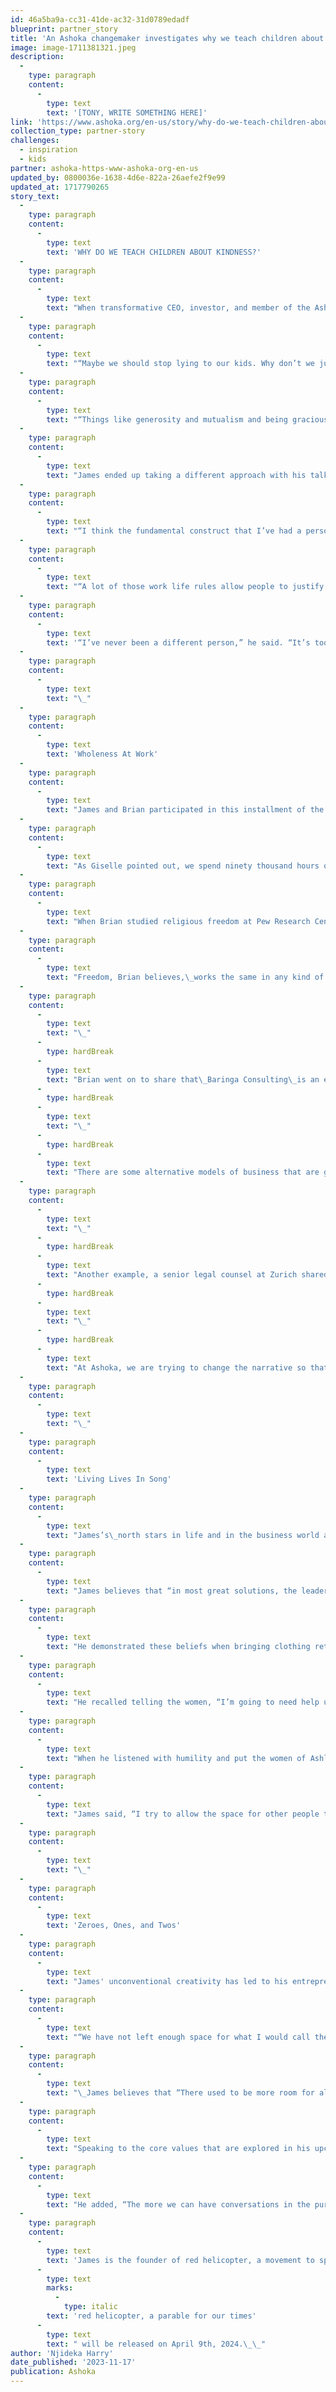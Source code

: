 ```yaml
---
id: 46a5ba9a-cc31-41de-ac32-31d0789edadf
blueprint: partner_story
title: 'An Ashoka changemaker investigates why we teach children about kindness.'
image: image-1711381321.jpeg
description:
  -
    type: paragraph
    content:
      -
        type: text
        text: '[TONY, WRITE SOMETHING HERE]'
link: 'https://www.ashoka.org/en-us/story/why-do-we-teach-children-about-kindness'
collection_type: partner-story
challenges:
  - inspiration
  - kids
partner: ashoka-https-www-ashoka-org-en-us
updated_by: 0800036e-1638-4d6e-822a-26aefe2f9e99
updated_at: 1717790265
story_text:
  -
    type: paragraph
    content:
      -
        type: text
        text: 'WHY DO WE TEACH CHILDREN ABOUT KINDNESS?'
  -
    type: paragraph
    content:
      -
        type: text
        text: "When transformative CEO, investor, and member of the Ashoka Entrepreneur-to-Entrepreneur (E2) Network James Rhee started writing his popular TED talk, he considered opening with questions about what we teach our children.\_\_"
  -
    type: paragraph
    content:
      -
        type: text
        text: "“Maybe we should stop lying to our kids. Why don’t we just rewrite a lot of the early childhood books and tell people and kids how it really is at work?” he said.\_\_"
  -
    type: paragraph
    content:
      -
        type: text
        text: "“Things like generosity and mutualism and being gracious—why are we telling them about these things when we’re clearly teaching them something very different not just in most workplaces but also in the business world?”\_"
  -
    type: paragraph
    content:
      -
        type: text
        text: "James ended up taking a different approach with his talk but came back to this topic on a recent webinar with Ashoka’s Spiritual Changemakers team, moderated by Giselle Kuri, where he was joined by Brian Grim of Freedom of Religion in Business Foundation.\_\_"
  -
    type: paragraph
    content:
      -
        type: text
        text: "“I think the fundamental construct that I’ve had a personal challenge understanding is that there are different accepted norms of behavior in different parts of one’s life. You live at home, you live a certain way. You go to work, there’s a different set of rules,” he said.\_"
  -
    type: paragraph
    content:
      -
        type: text
        text: "“A lot of those work life rules allow people to justify certain types of behaviors, legally and economically, that you probably wouldn’t feel proud about getting away with at home or in your social circles.”\_"
  -
    type: paragraph
    content:
      -
        type: text
        text: '“I’ve never been a different person,” he said. “It’s too tiring.”'
  -
    type: paragraph
    content:
      -
        type: text
        text: "\_"
  -
    type: paragraph
    content:
      -
        type: text
        text: 'Wholeness At Work'
  -
    type: paragraph
    content:
      -
        type: text
        text: "James and Brian participated in this installment of the ALIVE! Spiritual Changemakers roundtable to discuss the business case for creating workplaces that value wholeness, kindness, and inclusivity. \_"
  -
    type: paragraph
    content:
      -
        type: text
        text: "As Giselle pointed out, we spend ninety thousand hours of our lives, or the equivalent of thirteen full years at work. James questioned the value of having separate selves in work and life and Brian agreed. \_"
  -
    type: paragraph
    content:
      -
        type: text
        text: "When Brian studied religious freedom at Pew Research Center, he found that restrictions on freedom dampen economic growth. When he first implemented research on Employee Resource Groups, which are\_applicable to religious groups as well as groups like LGBTQ+ employees, he found that\_a culture of people bringing their whole selves to work allowed people to build stronger teams and understand each other better.\_"
  -
    type: paragraph
    content:
      -
        type: text
        text: "Freedom, Brian believes,\_works the same in any kind of system. When people feel valued and important, that often results in profitability as well as fulfillment. “If you don’t have goodwill, you can’t do business because businesses are built on trust,” he says. \_"
  -
    type: paragraph
    content:
      -
        type: text
        text: "\_"
      -
        type: hardBreak
      -
        type: text
        text: "Brian went on to share that\_Baringa Consulting\_is an example of a benefit corporation company that has redefined what the purpose of business is, by putting people first. They have a whole method of the\_Economics of Kindness\_and every one of their consultants is talking about why kindness is important in a company.\_\_"
      -
        type: hardBreak
      -
        type: text
        text: "\_"
      -
        type: hardBreak
      -
        type: text
        text: "There are some alternative models of business that are growing. Brian’s Religious Freedom and Business Organization has developed a\_Corporate Religious Equity, Diversity and Inclusion Index that measures how religiously inclusive a company is. Intel was #1 this year.\_ One of the stories a Muslim employee shared was how the company enabled him to bring “his whole soul” to work and\_be more honest about how faith motivates his work. \_"
  -
    type: paragraph
    content:
      -
        type: text
        text: "\_"
      -
        type: hardBreak
      -
        type: text
        text: "Another example, a senior legal counsel at Zurich shared how she got promoted often and eventually became a VP. Each promotion for her was a celebration of another milestone for women. For her, what really made her show up at work was her faith. When the company recognized that, it seemed like a whole new world of opportunities opened up for her.\_\_"
      -
        type: hardBreak
      -
        type: text
        text: "\_"
      -
        type: hardBreak
      -
        type: text
        text: "At Ashoka, we are trying to change the narrative so that society sees people as whole people, including their spiritual dimension—because we realize that doing so unleashes their fullest power as changemakers when they’re not holding back a part of themselves. \_"
  -
    type: paragraph
    content:
      -
        type: text
        text: "\_"
  -
    type: paragraph
    content:
      -
        type: text
        text: 'Living Lives In Song'
  -
    type: paragraph
    content:
      -
        type: text
        text: "James’s\_north stars in life and in the business world are kindness, math, and music. Kindness, he says, is much different than niceness. It's grounded in giving people agency.\_\_"
  -
    type: paragraph
    content:
      -
        type: text
        text: "James believes that “in most great solutions, the leader is a facilitator and everyone has to accept agency.” Rather than imposing one’s voice, he argues that “wiser people are generally quieter” and lead with humility.\_\_"
  -
    type: paragraph
    content:
      -
        type: text
        text: "He demonstrated these beliefs when bringing clothing retailer Ashley Stewart from the brink of bankruptcy. He trusted in the expertise of the women, mostly Black, who staffed and shopped at the stores. He led with kindness and math, and music followed. \_"
  -
    type: paragraph
    content:
      -
        type: text
        text: "He recalled telling the women, “I’m going to need help understanding a lot of things. I hadn’t used these words in a long time, but I said kindness and then I said math. I couldn’t remember the last time I’d used the word kindness in a professional context.” But this experience helped cement the convictions that inspire him to this day.\_\_"
  -
    type: paragraph
    content:
      -
        type: text
        text: "When he listened with humility and put the women of Ashley Stewart into positions of agency, he was able to save the business. “Ultimately they sang their song and the whole world started singing their song with us.”\_"
  -
    type: paragraph
    content:
      -
        type: text
        text: "James said, “I try to allow the space for other people to live their lives in song, And when you get it right, when there’s a transcendent hymn, when many people can sing the same song together, one it bridges a lot of differences and it’s beautiful but two, as an investor, it tends to work out commercially as well.”\_"
  -
    type: paragraph
    content:
      -
        type: text
        text: "\_"
  -
    type: paragraph
    content:
      -
        type: text
        text: 'Zeroes, Ones, and Twos'
  -
    type: paragraph
    content:
      -
        type: text
        text: "James' unconventional creativity has led to his entrepreneurial success. He believes that, in the modern digital world, focused on things like AI, we have created a culture of “zeroes and ones.”\_\_"
  -
    type: paragraph
    content:
      -
        type: text
        text: "“We have not left enough space for what I would call the ‘two’ in life,” he said “The ‘two ‘is what happens when orthogonal things come together and there’s invention and something new.”\_"
  -
    type: paragraph
    content:
      -
        type: text
        text: "\_James believes that “There used to be more room for alchemy or surprise or creation in business” but that is increasingly being stripped out in favor of rigidity. He tries to live his life as a “two” as much as possible.\_"
  -
    type: paragraph
    content:
      -
        type: text
        text: "Speaking to the core values that are explored in his upcoming book, James said, “kindness and math are both intuitively true. Math is not man-made.”\_\_"
  -
    type: paragraph
    content:
      -
        type: text
        text: "He added, “The more we can have conversations in the pursuit and understanding of truth, not the declarative ownership of truth, it encourages free speech.”\_"
  -
    type: paragraph
    content:
      -
        type: text
        text: 'James is the founder of red helicopter, a movement to spread his philosophy for a better version of capitalism rooted in kindness and math. His forthcoming book, '
      -
        type: text
        marks:
          -
            type: italic
        text: 'red helicopter, a parable for our times'
      -
        type: text
        text: " will be released on April 9th, 2024.\_\_"
author: 'Njideka Harry'
date_published: '2023-11-17'
publication: Ashoka
---
```

